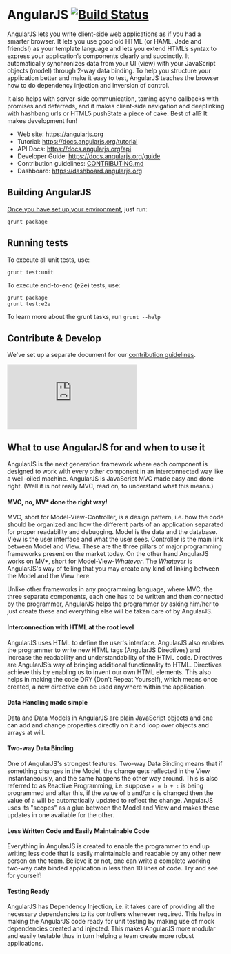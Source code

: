 AngularJS [![Build Status](https://travis-ci.org/angular/angular.js.svg?branch=master)](https://travis-ci.org/angular/angular.js)
=========

AngularJS lets you write client-side web applications as if you had a smarter browser.  It lets you
use good old HTML (or HAML, Jade and friends!) as your template language and lets you extend HTML’s
syntax to express your application’s components clearly and succinctly.  It automatically
synchronizes data from your UI (view) with your JavaScript objects (model) through 2-way data
binding. To help you structure your application better and make it easy to test, AngularJS teaches
the browser how to do dependency injection and inversion of control.

It also helps with server-side communication, taming async callbacks with promises and deferreds,
and it makes client-side navigation and deeplinking with hashbang urls or HTML5 pushState a
piece of cake. Best of all? It makes development fun!

* Web site: https://angularjs.org
* Tutorial: https://docs.angularjs.org/tutorial
* API Docs: https://docs.angularjs.org/api
* Developer Guide: https://docs.angularjs.org/guide
* Contribution guidelines: [CONTRIBUTING.md](https://github.com/angular/angular.js/blob/master/CONTRIBUTING.md)
* Dashboard: https://dashboard.angularjs.org


Building AngularJS
---------
[Once you have set up your environment](https://docs.angularjs.org/misc/contribute), just run:

    grunt package


Running tests
-------------
To execute all unit tests, use:

    grunt test:unit

To execute end-to-end (e2e) tests, use:

    grunt package
    grunt test:e2e

To learn more about the grunt tasks, run `grunt --help`

Contribute & Develop
--------------------

We've set up a separate document for our [contribution guidelines](https://github.com/angular/angular.js/blob/master/CONTRIBUTING.md).


[![Analytics](https://ga-beacon.appspot.com/UA-8594346-11/angular.js/README.md?pixel)](https://github.com/igrigorik/ga-beacon)

What to use AngularJS for and when to use it
---------
AngularJS is the next generation framework where each component is designed to work with every other component in an interconnected way like a well-oiled machine. AngularJS is JavaScript MVC made easy and done right. (Well it is not really MVC, read on, to understand what this means.)

#### MVC, no, MV* done the right way!
MVC, short for Model-View-Controller, is a design pattern, i.e. how the code should be organized and how the different parts of an application separated for proper readability and debugging. Model is the data and the database. View is the user interface and what the user sees. Controller is the main link between Model and View. These are the three pillars of major programming frameworks present on the market today. On the other hand AngularJS works on MV*, short for Model-View-_Whatever_. The _Whatever_ is AngularJS's way of telling that you may create any kind of linking between the Model and the View here.

Unlike other frameworks in any programming language, where MVC, the three separate components, each one has to be written and then connected by the programmer, AngularJS helps the programmer by asking him/her to just create these and everything else will be taken care of by AngularJS.

#### Interconnection with HTML at the root level
AngularJS uses HTML to define the user's interface. AngularJS also enables the programmer to write new HTML tags (AngularJS Directives) and increase the readability and understandability of the HTML code. Directives are AngularJS’s way of bringing additional functionality to HTML. Directives achieve this by enabling us to invent our own HTML elements. This also helps in making the code DRY (Don't Repeat Yourself), which means once created, a new directive can be used anywhere within the application.

#### Data Handling made simple
Data and Data Models in AngularJS are plain JavaScript objects and one can add and change properties directly on it and loop over objects and arrays at will.

#### Two-way Data Binding
One of AngularJS's strongest features. Two-way Data Binding means that if something changes in the Model, the change gets reflected in the View instantaneously, and the same happens the other way around. This is also referred to as Reactive Programming, i.e. suppose `a = b + c` is being programmed and after this, if the value of `b` and/or `c` is changed then the value of `a` will be automatically updated to reflect the change. AngularJS uses its "scopes" as a glue between the Model and View and makes these updates in one available for the other.

#### Less Written Code and Easily Maintainable Code
Everything in AngularJS is created to enable the programmer to end up writing less code that is easily maintainable and readable by any other new person on the team. Believe it or not, one can write a complete working two-way data binded application in less than 10 lines of code. Try and see for yourself!

#### Testing Ready
AngularJS has Dependency Injection, i.e. it takes care of providing all the necessary dependencies to its controllers whenever required. This helps in making the AngularJS code ready for unit testing by making use of mock dependencies created and injected. This makes AngularJS more modular and easily testable thus in turn helping a team create more robust applications.

